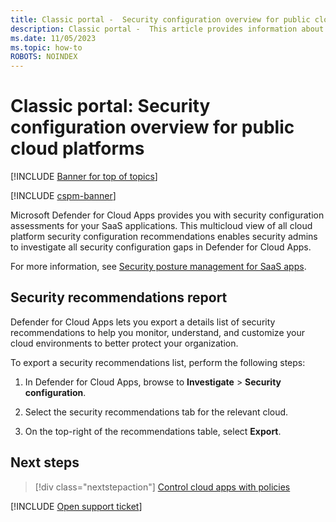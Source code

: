 ```yaml
---
title: Classic portal -  Security configuration overview for public cloud platforms
description: Classic portal -  This article provides information about how to get security configuration recommendations in Defender for Cloud Apps for your organization's public cloud platforms.
ms.date: 11/05/2023
ms.topic: how-to
ROBOTS: NOINDEX
---
```

# Classic portal: Security configuration overview for public cloud platforms

[!INCLUDE [Banner for top of topics](includes/banner.md)]

[!INCLUDE [cspm-banner](includes/cspm-banner.md)]

Microsoft Defender for Cloud Apps provides you with security configuration assessments for your SaaS applications. This multicloud view of all cloud platform security configuration recommendations enables security admins to investigate all security configuration gaps in Defender for Cloud Apps.

For more information, see [Security posture management for SaaS apps](security-saas.md).

## Security recommendations report

Defender for Cloud Apps lets you export a details list of security recommendations to help you monitor, understand, and customize your cloud environments to better protect your organization.

To export a security recommendations list, perform the following steps:

1. In Defender for Cloud Apps, browse to **Investigate** > **Security configuration**.

1. Select the security recommendations tab for the relevant cloud.
1. On the top-right of the recommendations table, select **Export**.

## Next steps

> [!div class="nextstepaction"]
> [Control cloud apps with policies](control-cloud-apps-with-policies.md)

[!INCLUDE [Open support ticket](includes/support.md)]
